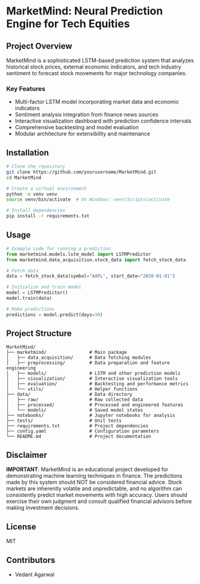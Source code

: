 # MarketMind: Neural Prediction Engine for Tech Equities

## Project Overview

MarketMind is a sophisticated LSTM-based prediction system that analyzes historical stock prices, external economic indicators, and tech industry sentiment to forecast stock movements for major technology companies.

### Key Features

- Multi-factor LSTM model incorporating market data and economic indicators
- Sentiment analysis integration from finance news sources
- Interactive visualization dashboard with prediction confidence intervals
- Comprehensive backtesting and model evaluation
- Modular architecture for extensibility and maintenance

## Installation

```bash
# Clone the repository
git clone https://github.com/yourusername/MarketMind.git
cd MarketMind

# Create a virtual environment
python -m venv venv
source venv/bin/activate  # On Windows: venv\Scripts\activate

# Install dependencies
pip install -r requirements.txt
```

## Usage

```python
# Example code for running a prediction
from marketmind.models.lstm_model import LSTMPredictor
from marketmind.data_acquisition.stock_data import fetch_stock_data

# Fetch data
data = fetch_stock_data(symbol="AAPL", start_date="2020-01-01")

# Initialize and train model
model = LSTMPredictor()
model.train(data)

# Make predictions
predictions = model.predict(days=30)
```

## Project Structure

```
MarketMind/
├── marketmind/                # Main package
│   ├── data_acquisition/      # Data fetching modules
│   ├── preprocessing/         # Data preparation and feature engineering
│   ├── models/                # LSTM and other prediction models
│   ├── visualization/         # Interactive visualization tools
│   ├── evaluation/            # Backtesting and performance metrics
│   └── utils/                 # Helper functions
├── data/                      # Data directory
│   ├── raw/                   # Raw collected data
│   ├── processed/             # Processed and engineered features
│   └── models/                # Saved model states
├── notebooks/                 # Jupyter notebooks for analysis
├── tests/                     # Unit tests
├── requirements.txt           # Project dependencies
├── config.yaml                # Configuration parameters
└── README.md                  # Project documentation
```

## Disclaimer

**IMPORTANT**: MarketMind is an educational project developed for demonstrating machine learning techniques in finance. The predictions made by this system should NOT be considered financial advice. Stock markets are inherently volatile and unpredictable, and no algorithm can consistently predict market movements with high accuracy. Users should exercise their own judgment and consult qualified financial advisors before making investment decisions.

## License

MIT

## Contributors

- Vedant Agarwal 
